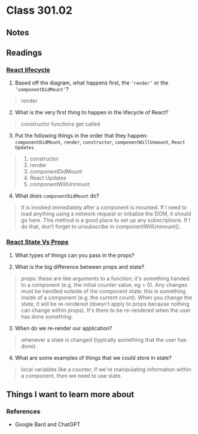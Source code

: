 # Class 301.02

## Notes

## Readings


### [React lifecycle](https://medium.com/@joshuablankenshipnola/react-component-lifecycle-events-cb77e670a093)

1. Based off the diagram, what happens first, the `‘render’` or the `‘componentDidMount’`?
> render

2. What is the very first thing to happen in the lifecycle of React?
> constructor functions get called

3. Put the following things in the order that they happen: `componentDidMount`, `render`, `constructor`, `componentWillUnmount`, `React Updates`
> 1. constructor
> 2. render
> 4. componentDidMount
> 3. React Updates
> 5. componentWillUnmount

4. What does `componentDidMount` do?
> It is invoked immediately after a component is mounted. If I need to load anything using a network request or initialize the DOM, it should go here. This method is a good place to set up any subscriptions. If I do that, don’t forget to unsubscribe in componentWillUnmount().

### [React State Vs Props](https://www.youtube.com/watch?v=IYvD9oBCuJI&ab_channel=WebDevSimplified)

1. What types of things can you pass in the props?
> 

2. What is the big difference between props and state?
> props: these are like arguments to a function; it's something handed to a component (e.g. the initial counter value, eg = 0). Any changes must be handled outside of the component
> state: this is something inside of a component (e.g. the current count). When you change the state, it will be re-rendered (doesn't apply to props because nothing can change within props). It's there to be re-rendered when the user has done something.

3. When do we re-render our application?
> whenever a state is changed (typically something that the user has done).

4. What are some examples of things that we could store in state?
> local variables like a counter, 
> if we're manipulating information within a component, then we need to use state.


## Things I want to learn more about

### References
- Google Bard and ChatGPT
